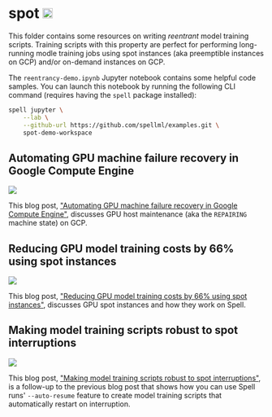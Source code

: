 # spot <a href="https://web.spell.ml/workspace_create?workspaceName=spot-demo-workspace&githubUrl=https%3A%2F%2Fgithub.com%2Fspellml%2Fexamples"><img src=https://spell.ml/badge.svg height=20px/></a>


This folder contains some resources on writing *reentrant* model training scripts. Training scripts with this property are perfect for performing long-running modle training jobs using spot instances (aka preemptible instances on GCP) and/or on-demand instances on GCP.

The `reentrancy-demo.ipynb` Jupyter notebook contains some helpful code samples. You can launch this notebook by running the following CLI command (requires having the `spell` package installed):

```bash
spell jupyter \
    --lab \
    --github-url https://github.com/spellml/examples.git \
    spot-demo-workspace
```

## Automating GPU machine failure recovery in Google Compute Engine
![](https://i.imgur.com/NYowq6j.png)

This blog post, ["Automating GPU machine failure recovery in Google Compute Engine"](https://spell.run/blog/automated-machine-failure-recovery-Xp3TEhEAACUAYwPM), discusses GPU host maintenance (aka the `REPAIRING` machine state) on GCP.

## Reducing GPU model training costs by 66% using spot instances

![](https://i.imgur.com/zD4l5gF.png)

This blog post, ["Reducing GPU model training costs by 66% using spot instances"](https://spell.run/blog/reducing-gpu-model-training-costs-using-spot-XqtgJBAAACMAR6h8), discusses GPU spot instances and how they work on Spell.

## Making model training scripts robust to spot interruptions

![](https://i.imgur.com/WFBTUBA.png)

This blog post, ["Making model training scripts robust to spot interruptions"](https://spell.ml/blog/spot-interruptions-XzQ5jRIAACIAK3h2), is a follow-up to the previous blog post that shows how you can use Spell runs' `--auto-resume` feature to create model training scripts that automatically restart on interruption.